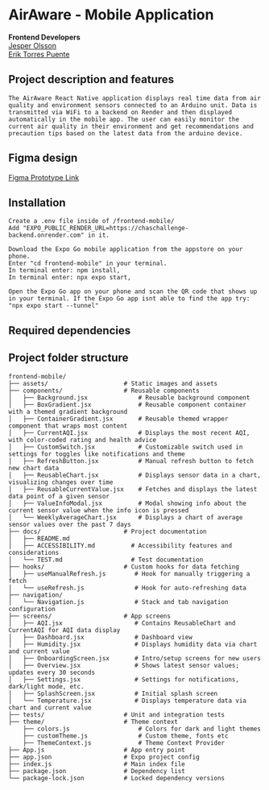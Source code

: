 # AirAware - Mobile Application

**Frontend Developers**\
[Jesper Olsson](https://github.com/jesperolsson89)\
[Erik Torres Puente](https://github.com/ErikTP)

## Project description and features

    The AirAware React Native application displays real time data from air quality and environment sensors connected to an Arduino unit. Data is transmitted via WiFi to a backend on Render and then displayed automatically in the mobile app. The user can easily monitor the current air quality in their environment and get recommendations and precaution tips based on the latest data from the arduino device.


## Figma design
[Figma Prototype Link](https://www.figma.com/design/zgqiK0v3QNgXFoYyZLTjyT/AirAware?node-id=0-1&p=f&t=86vQwL5EpQnTgC2I-0)

## Installation
```
Create a .env file inside of /frontend-mobile/
Add "EXPO_PUBLIC_RENDER_URL=https://chaschallenge-backend.onrender.com" in it.

Download the Expo Go mobile application from the appstore on your phone.
Enter "cd frontend-mobile" in your terminal.
In terminal enter: npm install,
In terminal enter: npx expo start,

Open the Expo Go app on your phone and scan the QR code that shows up in your terminal. If the Expo Go app isnt able to find the app try: "npx expo start --tunnel"
```

## Required dependencies

## Project folder structure
```plaintext
frontend-mobile/
├── assets/                     # Static images and assets
├── components/                 # Reusable components
│   ├── Background.jsx              # Reusable background component
│   ├── BoxGradient.jsx             # Reusable component container with a themed gradient background
│   ├── ContainerGradient.jsx       # Reusable themed wrapper component that wraps most content
│   ├── CurrentAQI.jsx              # Displays the most recent AQI, with color-coded rating and health advice
│   ├── CustomSwitch.jsx            # Customizable switch used in settings for toggles like notifications and theme
│   ├── RefreshButton.jsx           # Manual refresh button to fetch new chart data
│   ├── ReusableChart.jsx           # Displays sensor data in a chart, visualizing changes over time
│   ├── ReusableCurrentValue.jsx    # Fetches and displays the latest data point of a given sensor
│   ├── ValueInfoModal.jsx          # Modal showing info about the current sensor value when the info icon is pressed
│   └── WeeklyAverageChart.jsx      # Displays a chart of average sensor values over the past 7 days
├── docs/                       # Project documentation
│   ├── README.md
│   ├── ACCESSIBILITY.md          # Accessibility features and considerations
│   └── TEST.md                   # Test documentation
├── hooks/                      # Custom hooks for data fetching
│   ├── useManualRefresh.js        # Hook for manually triggering a fetch
│   └── useRefresh.js              # Hook for auto-refreshing data
├── navigation/
│   └── Navigation.js              # Stack and tab navigation configuration
├── screens/                    # App screens
│   ├── AQI.jsx                    # Contains ReusableChart and CurrentAQI for AQI data display
│   ├── Dashboard.jsx              # Dashboard view
│   ├── Humidity.jsx               # Displays humidity data via chart and current value
│   ├── OnboardingScreen.jsx       # Intro/setup screens for new users
│   ├── Overview.jsx               # Shows latest sensor values; updates every 30 seconds
│   ├── Settings.jsx               # Settings for notifications, dark/light mode, etc.
│   ├── SplashScreen.jsx           # Initial splash screen
│   └── Temperature.jsx            # Displays temperature data via chart and current value
├── tests/                      # Unit and integration tests
├── theme/                      # Theme context
    ├── colors.js                   # Colors for dark and light themes
    ├── customTheme.js              # Custom theme, fonts etc
    ├── ThemeContext.js             # Theme Context Provider
├── App.js                      # App entry point
├── app.json                    # Expo project config
├── index.js                    # Main index file
├── package.json                # Dependency list
└── package-lock.json           # Locked dependency versions

